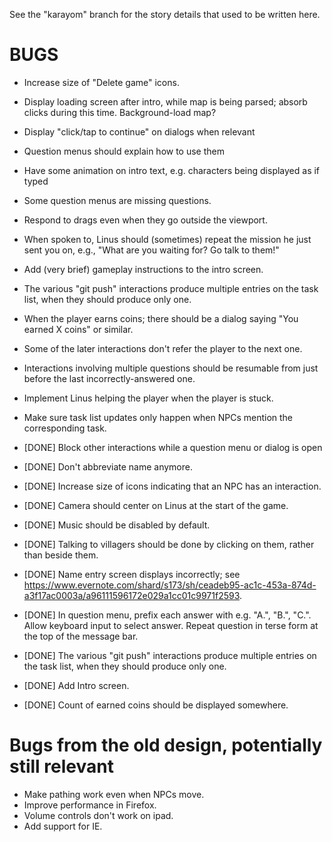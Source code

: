 See the "karayom" branch for the story details that used to be written here.

BUGS
====
* Increase size of "Delete game" icons.
* Display loading screen after intro, while map is being parsed; absorb clicks during this time. Background-load map?
* Display "click/tap to continue" on dialogs when relevant
* Question menus should explain how to use them
* Have some animation on intro text, e.g. characters being displayed as if typed
* Some question menus are missing questions.
* Respond to drags even when they go outside the viewport.
* When spoken to, Linus should (sometimes) repeat the mission he just sent you on, e.g., "What are you waiting for? Go talk to them!"
* Add (very brief) gameplay instructions to the intro screen.
* The various "git push" interactions produce multiple entries on the task list, when they should produce only one.
* When the player earns coins; there should be a dialog saying "You earned X coins" or similar.
* Some of the later interactions don't refer the player to the next one.
* Interactions involving multiple questions should be resumable from just before the last incorrectly-answered one.
* Implement Linus helping the player when the player is stuck.
* Make sure task list updates only happen when NPCs mention the corresponding task.

* [DONE] Block other interactions while a question menu or dialog is open
* [DONE] Don't abbreviate name anymore.
* [DONE] Increase size of icons indicating that an NPC has an interaction.
* [DONE] Camera should center on Linus at the start of the game.
* [DONE] Music should be disabled by default.
* [DONE] Talking to villagers should be done by clicking on them, rather than beside them.
* [DONE] Name entry screen displays incorrectly; see https://www.evernote.com/shard/s173/sh/ceadeb95-ac1c-453a-874d-a3f17ac0003a/a96111596172e029a1cc01c9971f2593.
* [DONE] In question menu, prefix each answer with e.g. "A.", "B.", "C.". Allow keyboard input to select answer. Repeat question in terse form at the top of the message bar.
* [DONE] The various "git push" interactions produce multiple entries on the task list, when they should produce only one.
* [DONE] Add Intro screen.
* [DONE] Count of earned coins should be displayed somewhere.

Bugs from the old design, potentially still relevant
====================================================
* Make pathing work even when NPCs move.
* Improve performance in Firefox.
* Volume controls don't work on ipad.
* Add support for IE.
